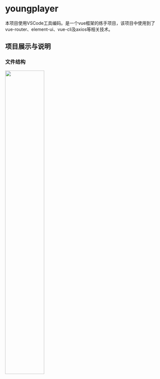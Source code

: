 # youngplayer
本项目使用VSCode工具编码。是一个vue框架的练手项目，该项目中使用到了vue-router、element-ui、vue-cli及axios等相关技术。  
## 项目展示与说明  
### 文件结构  
> 
<img src="https://s1.ax1x.com/2020/10/14/0IVpTJ.png" width="50%">
